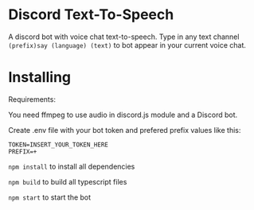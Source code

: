 # Discord Text-To-Speech

A discord bot with voice chat text-to-speech.
Type in any text channel `(prefix)say (language) (text)` to bot appear in your current voice chat.

# Installing

Requirements:

You need ffmpeg to use audio in discord.js module and a Discord bot.

Create .env file with your bot token and prefered prefix values like this:
```env
TOKEN=INSERT_YOUR_TOKEN_HERE
PREFIX=+
```

`npm install` to install all dependencies

`npm build` to build all typescript files

`npm start` to start the bot